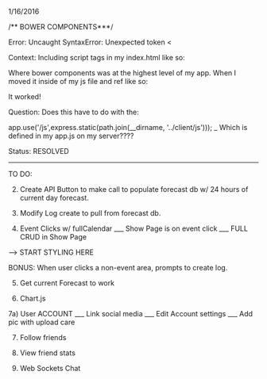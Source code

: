 1/16/2016

/** BOWER COMPONENTS***/

Error:  Uncaught SyntaxError: Unexpected token <

Context:  Including script tags in my index.html like so:  

 <script type="text/javascript" src="bower_components/jquery/dist/jquery.js"></script>

 Where bower components was at the highest level of my app.  When I moved it inside of my js file and ref like so: 

  <script type="text/javascript" src="./js/bower_components/jquery/dist/jquery.js"></script>

  It worked!

  Question:  Does this have to do with the:

  app.use('/js',express.static(path.join(__dirname, '../client/js')));  \_ Which is defined in my app.js on my server????

  Status:  RESOLVED


  -----------------------------------------------------------------

  TO DO:

 <!--  1) Get bootstrap to work with fullCalendar
  \__ ui-bootstrap vs. reg bootstrap?
  \___ Custom directives... -->

  2) Create API Button to make call to populate 
     forecast db w/ 24 hours of current day forecast.

  3)  Modify Log create to pull from forecast db.

  4)  Event Clicks w/ fullCalendar
  \___ Show Page is on event click
    \___ FULL CRUD in Show Page

  -->  START STYLING HERE

  BONUS:  When user clicks a non-event area, prompts to create log.

  5)  Get current Forecast to work

  6)  Chart.js

  7a)  User ACCOUNT
  \___ Link social media
  \___ Edit Account settings
  \___ Add pic with upload care

  7)  Follow friends

  8)  View friend stats

  9)  Web Sockets Chat

